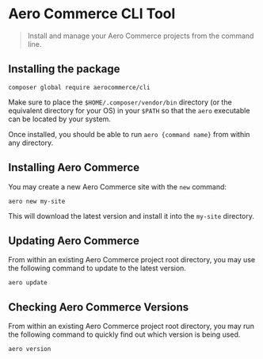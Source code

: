 # Aero Commerce CLI Tool

> Install and manage your Aero Commerce projects from the command line.

## Installing the package

```
composer global require aerocommerce/cli
```

Make sure to place the `$HOME/.composer/vendor/bin` directory (or the equivalent directory for your OS) in your `$PATH` so that the `aero` executable can be located by your system.

Once installed, you should be able to run `aero {command name}` from within any directory.


## Installing Aero Commerce

You may create a new Aero Commerce site with the `new` command:

```
aero new my-site
```

This will download the latest version and install it into the `my-site` directory.


## Updating Aero Commerce

From within an existing Aero Commerce project root directory, you may use the following command to update to the latest version.

```
aero update
```


## Checking Aero Commerce Versions

From within an existing Aero Commerce project root directory, you may run the following command to quickly find out which version is being used.

```
aero version
```
